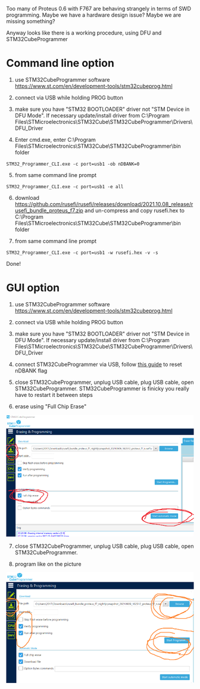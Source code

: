 Too many of Proteus 0.6 with F767 are behaving strangely in terms of SWD programming. Maybe we have a hardware design issue? Maybe we are missing something?

Anyway looks like there is a working procedure, using DFU and STM32CubeProgrammer 


# Command line option

1) use STM32CubeProgrammer software https://www.st.com/en/development-tools/stm32cubeprog.html

2) connect via USB while holding PROG button

3) make sure you have "STM32 BOOTLOADER" driver not "STM Device in DFU Mode". If necessary update/install driver from C:\Program Files\STMicroelectronics\STM32Cube\STM32CubeProgrammer\Drivers\DFU_Driver

4) Enter cmd.exe, enter C:\Program Files\STMicroelectronics\STM32Cube\STM32CubeProgrammer\bin folder

```
STM32_Programmer_CLI.exe -c port=usb1 -ob nDBANK=0
```

5) from same command line prompt

```
STM32_Programmer_CLI.exe -c port=usb1 -e all
```

6) download https://github.com/rusefi/rusefi/releases/download/2021.10.08_release/rusefi_bundle_proteus_f7.zip and un-compress and copy rusefi.hex to C:\Program Files\STMicroelectronics\STM32Cube\STM32CubeProgrammer\bin folder

7) from same command line prompt

```
STM32_Programmer_CLI.exe -c port=usb1 -w rusefi.hex -v -s
```

Done!



# GUI option

1) use STM32CubeProgrammer software https://www.st.com/en/development-tools/stm32cubeprog.html

2) connect via USB while holding PROG button

3) make sure you have "STM32 BOOTLOADER" driver not "STM Device in DFU Mode". If necessary update/install driver from C:\Program Files\STMicroelectronics\STM32Cube\STM32CubeProgrammer\Drivers\DFU_Driver

4) connect STM32CubeProgrammer via USB, follow [this guide](HOWTO-nDBANK) to reset nDBANK flag

5) close STM32CubeProgrammer, unplug USB cable, plug USB cable, open STM32CubeProgrammer. STM32CubeProgrammer is finicky you really have to restart it between steps

6) erase using "Full Chip Erase"

![x](Images/erase-using-STM32CubeProgrammer.png)

7) close STM32CubeProgrammer, unplug USB cable, plug USB cable, open STM32CubeProgrammer.

8) program like on the picture

![x](Images/program-using-STM32CubeProgrammer.png)
